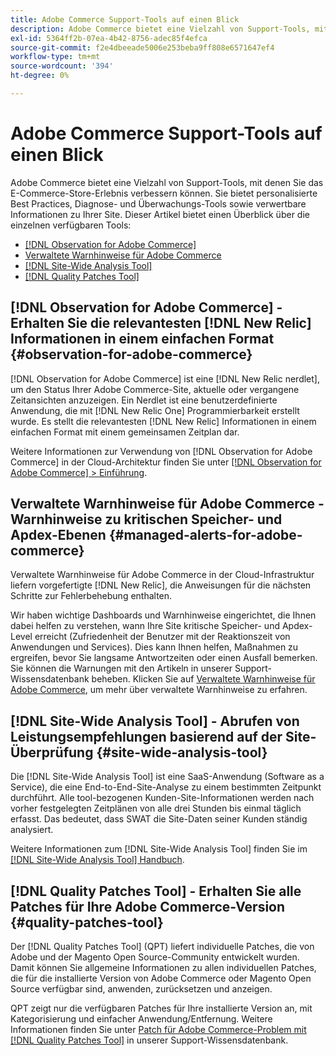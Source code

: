 ```yaml
---
title: Adobe Commerce Support-Tools auf einen Blick
description: Adobe Commerce bietet eine Vielzahl von Support-Tools, mit denen Sie das E-Commerce-Store-Erlebnis verbessern können.
exl-id: 5364ff2b-07ea-4b42-8756-adec85f4efca
source-git-commit: f2e4dbeeade5006e253beba9ff808e6571647ef4
workflow-type: tm+mt
source-wordcount: '394'
ht-degree: 0%

---
```


# Adobe Commerce Support-Tools auf einen Blick

Adobe Commerce bietet eine Vielzahl von Support-Tools, mit denen Sie das E-Commerce-Store-Erlebnis verbessern können.
Sie bietet personalisierte Best Practices, Diagnose- und Überwachungs-Tools sowie verwertbare Informationen zu Ihrer Site.
Dieser Artikel bietet einen Überblick über die einzelnen verfügbaren Tools:

* [[!DNL Observation for Adobe Commerce]](#observation-for-adobe-commerce)
* [Verwaltete Warnhinweise für Adobe Commerce](#managed-alerts-for-adobe-commerce)
* [[!DNL Site-Wide Analysis Tool]](#site-wide-analysis-tool)
* [[!DNL Quality Patches Tool]](#quality-patches-tool)

## [!DNL Observation for Adobe Commerce] - Erhalten Sie die relevantesten [!DNL New Relic] Informationen in einem einfachen Format {#observation-for-adobe-commerce}

[!DNL Observation for Adobe Commerce] ist eine [!DNL New Relic nerdlet], um den Status Ihrer Adobe Commerce-Site, aktuelle oder vergangene Zeitansichten anzuzeigen. Ein Nerdlet ist eine benutzerdefinierte Anwendung, die mit [!DNL New Relic One] Programmierbarkeit erstellt wurde. Es stellt die relevantesten [!DNL New Relic] Informationen in einem einfachen Format mit einem gemeinsamen Zeitplan dar.

Weitere Informationen zur Verwendung von [!DNL Observation for Adobe Commerce] in der Cloud-Architektur finden Sie unter [[!DNL Observation for Adobe Commerce] > Einführung](https://experienceleague.adobe.com/docs/commerce-operations/tools/observation-for-adobe-commerce/intro.html).

## Verwaltete Warnhinweise für Adobe Commerce - Warnhinweise zu kritischen Speicher- und Apdex-Ebenen  {#managed-alerts-for-adobe-commerce}

Verwaltete Warnhinweise für Adobe Commerce in der Cloud-Infrastruktur liefern vorgefertigte [!DNL New Relic], die Anweisungen für die nächsten Schritte zur Fehlerbehebung enthalten.

Wir haben wichtige Dashboards und Warnhinweise eingerichtet, die Ihnen dabei helfen zu verstehen, wann Ihre Site kritische Speicher- und Apdex-Level erreicht (Zufriedenheit der Benutzer mit der Reaktionszeit von Anwendungen und Services). Dies kann Ihnen helfen, Maßnahmen zu ergreifen, bevor Sie langsame Antwortzeiten oder einen Ausfall bemerken. Sie können die Warnungen mit den Artikeln in unserer Support-Wissensdatenbank beheben. Klicken Sie auf [Verwaltete Warnhinweise für Adobe Commerce](/help/support-tools/managed-alerts-for-adobe-commerce/managed-alerts-for-magento-commerce.md), um mehr über verwaltete Warnhinweise zu erfahren.


## [!DNL Site-Wide Analysis Tool] - Abrufen von Leistungsempfehlungen basierend auf der Site-Überprüfung {#site-wide-analysis-tool}

Die [!DNL Site-Wide Analysis Tool] ist eine SaaS-Anwendung (Software as a Service), die eine End-to-End-Site-Analyse zu einem bestimmten Zeitpunkt durchführt. Alle tool-bezogenen Kunden-Site-Informationen werden nach vorher festgelegten Zeitplänen von alle drei Stunden bis einmal täglich erfasst. Das bedeutet, dass SWAT die Site-Daten seiner Kunden ständig analysiert.

Weitere Informationen zum [!DNL Site-Wide Analysis Tool] finden Sie im [[!DNL Site-Wide Analysis Tool] Handbuch](https://experienceleague.adobe.com/docs/commerce-operations/tools/site-wide-analysis-tool/intro.html).

## [!DNL Quality Patches Tool] - Erhalten Sie alle Patches für Ihre Adobe Commerce-Version {#quality-patches-tool}

Der [!DNL Quality Patches Tool] (QPT) liefert individuelle Patches, die von Adobe und der Magento Open Source-Community entwickelt wurden. Damit können Sie allgemeine Informationen zu allen individuellen Patches, die für die installierte Version von Adobe Commerce oder Magento Open Source verfügbar sind, anwenden, zurücksetzen und anzeigen.

QPT zeigt nur die verfügbaren Patches für Ihre installierte Version an, mit Kategorisierung und einfacher Anwendung/Entfernung. Weitere Informationen finden Sie unter [Patch für Adobe Commerce-Problem mit  [!DNL Quality Patches Tool]](/help/support-tools/patches-available-in-qpt-tool/check-patch-for-magento-issue-with-magento-quality-patches.md) in unserer Support-Wissensdatenbank.
